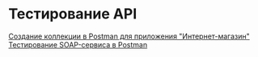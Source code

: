 # Тестирование API
[Создание коллекции в Postman для приложения "Интернет-магазин"](https://www.postman.com/docking-module-meteorologist-98754020/workspace/demo/collection/35180863-cc596f8e-c871-4147-ac98-f087a8f2d670?action=share&creator=35180863&active-environment=35180863-112f182e-e413-428d-a2e1-739ec303fdc1)<br>
[Тестирование SOAP-сервиса в Postman](https://www.postman.com/docking-module-meteorologist-98754020/workspace/soap/collection/35180863-81aac0d7-41fe-4e15-a887-9d3a31916fd1?action=share&creator=35180863)
